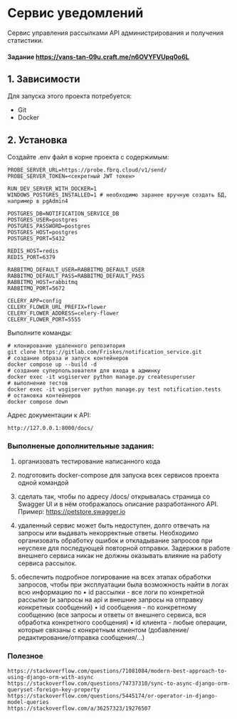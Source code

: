 # Сервис уведомлений
Сервис управления рассылками API администрирования и получения статистики.

#### Задание https://vans-tan-09u.craft.me/n6OVYFVUpq0o6L

## 1. Зависимости
Для запуска этого проекта потребуется:
- Git
- Docker

## 2. Установка
Создайте .env файл в корне проекта с содержимым:
```shell script
PROBE_SERVER_URL=https://probe.fbrq.cloud/v1/send/
PROBE_SERVER_TOKEN=<секретный JWT токен>

RUN_DEV_SERVER_WITH_DOCKER=1
WINDOWS_POSTGRES_INSTALLED=1 # необходимо заранее вручную создать БД, например в pgAdmin4

POSTGRES_DB=NOTIFICATION_SERVICE_DB
POSTGRES_USER=postgres
POSTGRES_PASSWORD=postgres
POSTGRES_HOST=postgres
POSTGRES_PORT=5432

REDIS_HOST=redis
REDIS_PORT=6379

RABBITMQ_DEFAULT_USER=RABBITMQ_DEFAULT_USER
RABBITMQ_DEFAULT_PASS=RABBITMQ_DEFAULT_PASS
RABBITMQ_HOST=rabbitmq
RABBITMQ_PORT=5672

CELERY_APP=config
CELERY_FLOWER_URL_PREFIX=flower
CELERY_FLOWER_ADDRESS=celery-flower
CELERY_FLOWER_PORT=5555
```

Выполните команды:
```shell script
# клонирование удаленного репозитория
git clone https://gitlab.com/Friskes/notification_service.git
# создание образа и запуск контейнеров
docker compose up --build -d
# создание суперпользователя для входа в админку
docker exec -it wsgiserver python manage.py createsuperuser
# выполнение тестов
docker exec -it wsgiserver python manage.py test notification.tests
# остановка контейнеров
docker compose down
```

Адрес документации к API:
```
http://127.0.0.1:8000/docs/
```

### Выполненые дополнительные задания:
1. организовать тестирование написанного кода

3. подготовить docker-compose для запуска всех сервисов проекта одной командой

5. сделать так, чтобы по адресу /docs/ открывалась страница со Swagger UI и в нём отображалось описание разработанного API. Пример: https://petstore.swagger.io

9. удаленный сервис может быть недоступен, долго отвечать на запросы или выдавать некорректные ответы. Необходимо организовать обработку ошибок и откладывание запросов при неуспехе для последующей повторной отправки. Задержки в работе внешнего сервиса никак не должны оказывать влияние на работу сервиса рассылок.

12. обеспечить подробное логирование на всех этапах обработки запросов, чтобы при эксплуатации была возможность найти в логах всю информацию по
• id рассылки - все логи по конкретной рассылке (и запросы на api и внешние запросы на отправку конкретных сообщений)
• id сообщения - по конкретному сообщению (все запросы и ответы от внешнего сервиса, вся обработка конкретного сообщения)
• id клиента - любые операции, которые связаны с конкретным клиентом (добавление/редактирование/отправка сообщения/…)

### Полезное
```
https://stackoverflow.com/questions/71081084/modern-best-approach-to-using-django-orm-with-async
https://stackoverflow.com/questions/74737310/sync-to-async-django-orm-queryset-foreign-key-property
https://stackoverflow.com/questions/5445174/or-operator-in-django-model-queries
https://stackoverflow.com/a/36257323/19276507
```
